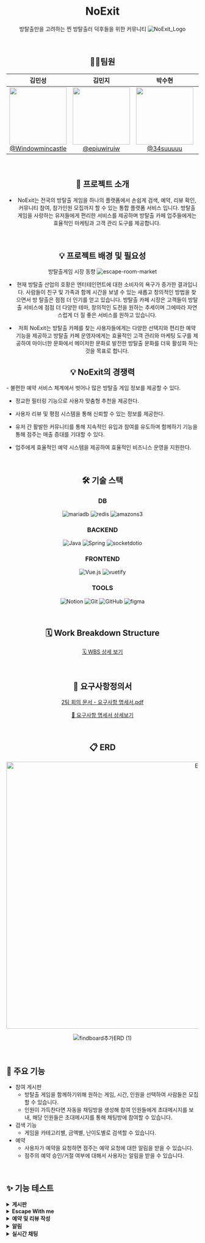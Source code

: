 <div align=center>	

# NoExit
방탈출만을 고려하는 찐 방탈출러 덕후들을 위한 커뮤니티
![NoExit_Logo](https://github.com/user-attachments/assets/c82287fc-49f0-49ee-8602-a9835d39aafa)

<br/>

## 🙋🏻팀원

| **김민성** | **김민지** | **박수현** | **이명규** |
| :------: |  :------: | :------: | :------: |
| [<img src="https://avatars.githubusercontent.com/Windowmincastle" height=150 width=150> <br/> @Windowmincastle](https://github.com/Windowmincastle) | [<img src="https://avatars.githubusercontent.com/epiuwiruiw" height=150 width=150> <br/> @epiuwiruiw](https://github.com/epiuwiruiw) | [<img src="https://avatars.githubusercontent.com/34suuuuu" height=150 width=150> <br/> @34suuuuu](https://github.com/34suuuuu) | [<img src="https://avatars.githubusercontent.com/leem5514" height=150 width=150> <br/> @leem5514](https://github.com/leem5514) |

<br/>

## 📢 프로젝트 소개
  - NoExit는 전국의 방탈출 게임을 하나의 플랫폼에서 손쉽게 검색, 예약, 리뷰 확인,커뮤니티 참여, 참가인원 모집까지 할 수 있는 통합 플랫폼 서비스 입니다. 방탈출 게임을 사랑하는 유저들에게 편리한 서비스를 제공하며 방탈출 카페 업주들에게는 효율적인 마케팅과 고객 관리 도구를 제공합니다.
<br/>

## 💡 프로젝트 배경 및 필요성
방탈출게임 시장 동향
  ![escape-room-market](https://github.com/user-attachments/assets/4670d24b-8fc1-4d96-9d18-a9b35f8821ec)
  
-  현재 방탈출 산업의 호황은 엔터테인먼트에 대한 소비자의 욕구가 증가한 결과입니다. 사람들이 친구 및 가족과 함께 시간을 보낼 수 있는 새롭고 창의적인 방법을 찾으면서 방 탈출은 점점 더 인기를 얻고 있습니다. 방탈출 카페 시장은 고객들이 방탈출 서비스에 점점 더 다양한 테마, 창의적인 도전을 원하는 추세이며 그에따라 자연스럽게 더 질 좋은 서비스를 원하고 있습니다.
  
- 저희 NoExit는 방탈출 카페를 찾는 사용자들에게는 다양한 선택지와 편리한 예약 기능을 제공하고 방탈출 카페 운영자에게는 효율적인 고객 관리와 마케팅 도구를 제공하여 마이너한 문화에서 메이저한 문화로 발전한 방탈출 문화를 더욱 활성화 하는 것을 목표로 합니다.
    
## 💡 NoExit의 경쟁력
<div align="left">
- 불편한 예약 서비스 체계에서 벗어나 많은 방탈출 게임 정보를 제공할 수 있다.

  
- 정교한 필터링 기능으로 사용자 맞춤형 추천을 제공한다.

  
- 사용자 리뷰 및 평점 시스템을 통해 신뢰할 수 있는 정보를 제공한다.

  
- 유저 간 활발한 커뮤니티를 통해 지속적인 유입과 참여를 유도하며 함께하기 기능을 통해 점주는 매출 증대를 기대할 수 있다.

  
- 업주에게 효율적인 예약 시스템을 제공하여 효율적인 비즈니스 운영을 지원한다.
</div>


<br/>

## 🛠 기술 스택

###  DB
![mariadb](https://img.shields.io/badge/mariadb-003545?style=for-the-badge&logo=mariadb&logoColor=white)
![redis](https://img.shields.io/badge/redis-FF4438?style=for-the-badge)
![amazons3](https://img.shields.io/badge/amazons3-569A31?style=for-the-badge&logo=amazons3&logoColor=white)

### BACKEND
![Java](https://img.shields.io/badge/java-007396?style=for-the-badge&logo=java&logoColor=white)
![Spring](https://img.shields.io/badge/spring-6DB33F?style=for-the-badge&logo=spring&logoColor=white)
![socketdotio](https://img.shields.io/badge/socketdotio-010101?style=for-the-badge&logo=socketddotio&logoColor=white)

### FRONTEND
![Vue.js](https://img.shields.io/badge/vue.js-4FC08D?style=for-the-badge&logo=vue.js&logoColor=white)
![vuetify](https://img.shields.io/badge/vuetify-1867C0?style=for-the-badge&logo=vuetify&logoColor=white)

### TOOLS
![Notion](https://img.shields.io/badge/notion-181717?style=for-the-badge&logo=notion&logoColor=white)
![Git](https://img.shields.io/badge/git-F05032?style=for-the-badge&logo=git&logoColor=white)
![GitHub](https://img.shields.io/badge/Github-181717?style=for-the-badge&logo=Github&logoColor=white)
![figma](https://img.shields.io/badge/figma-F24E1E?style=for-the-badge&logo=figma&logoColor=white)


<br/>


## 🗓️ Work Breakdown Structure


[🗓️ WBS 상세 보기](https://docs.google.com/spreadsheets/d/1VdXKl6pfghy9OK6zTpShCHeG1uyAGB85Y2ycm1viF5g/edit?usp=sharing)


<br/>

## 📝 요구사항정의서
[2팀 회의 문서 - 요구사항 명세서.pdf](https://github.com/user-attachments/files/16707833/2.-.pdf)


[📝 요구사항 명세서 상세보기](https://docs.google.com/spreadsheets/d/1VdXKl6pfghy9OK6zTpShCHeG1uyAGB85Y2ycm1viF5g/edit?gid=566809607#gid=566809607)

<br/>

## 📋 ERD
<img src="./img/MediBooker.jpg" alt="ERD" width="1000" height="700"/>

![findboard추가ERD (1)](https://github.com/user-attachments/assets/a7a859f6-06dd-436d-9fb4-dee6afef6081)

<br/>

<div align=left>	


## 📌 주요 기능
- 참여 게시판
  - 방탈출 게임을 함께하기위해 원하는 게임, 시간, 인원을 선택하여 사람들은 모집할 수 있습니다.
  - 인원이 가득찬다면 자동을 채팅방을 생성해 참여 인원들에게 초대메시지를 보내, 해당 인원들은 초대메시지를 통해 채팅방에 참여할 수 있습니다.
- 검색 기능
  - 게임을 카테고리별, 금액별, 난이도별로 검색할 수 있습니다.
- 예약
  - 사용자가 예약을 요청하면 점주는 예약 요청에 대한 알림을 받을 수 있습니다.
  - 점주의 예약 승인/거절 여부에 대해서 사용자는 알림을 받을 수 있습니다. 

<br/>

## ✨ 기능 테스트
<details>
<summary>
  <b> 게시판</b>
</summary>
  <div markdown="">
    <ul>
      <li>게시판 글 작성</li>
      <li>게시판 글 수정 및 삭제</li>
      <li>게시판 글 검색(제목, 카테고리, 내용)</li>
      <li>게시판 글 추천/비추천</li>
      <li>뎃글 작성 및 수정</li>
      <li>댓글 추천/비추천</li>
    </ul>
  </div>
</details>

<details>
  <summary>
    <b>Escape With me</b>
  </summary>
  <div markdown="1">
    <ul>
      <li>모집글 작성</li
      <li>모집글 삭제</li>
      <li>모집글 참여</li>
    </ul>
  </div>
</details>

<details>
  <summary>
    <b>예약 및 리뷰 작성</b>
  </summary>
  <div markdown="1">
    <ul>
      <li>예약 요청</li>
      <li>[점주]예약 거절 및 승인</li>
      <li>리뷰 작성 및 조회</li>
      <li>리뷰 수정 및 삭제</li>
    </ul>
  </div>
</details>

<details>
  <summary>
    <b>알림</b>
  </summary>
  <div markdown="1">
    <ul>
      <li>알림 목록 조회</li>
    </ul>
  </div>
</details>

<details>
  <summary>
    <b>실시간 채팅</b>
  </summary>
  <div markdown="1">
    <ul>
      <li>실시간 채팅</li>
    </ul>
  </div>
</details>
